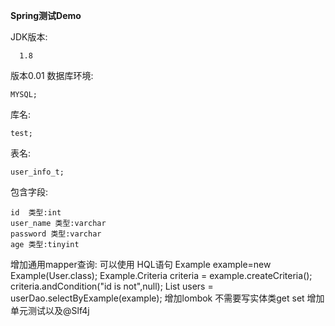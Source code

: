 **Spring测试Demo** 

JDK版本:

      1.8
版本0.01
数据库环境:

    MYSQL;
库名:
    
    test;

表名:

    user_info_t; 
 
 包含字段:
 
    id  类型:int
    user_name 类型:varchar
    password 类型:varchar
    age 类型:tinyint
    
增加通用mapper查询:
     可以使用 HQL语句
     Example example=new Example(User.class);
     Example.Criteria criteria = example.createCriteria();
     criteria.andCondition("id is not",null);
     List<User> users = userDao.selectByExample(example);
增加lombok 不需要写实体类get set
增加单元测试以及@Slf4j
